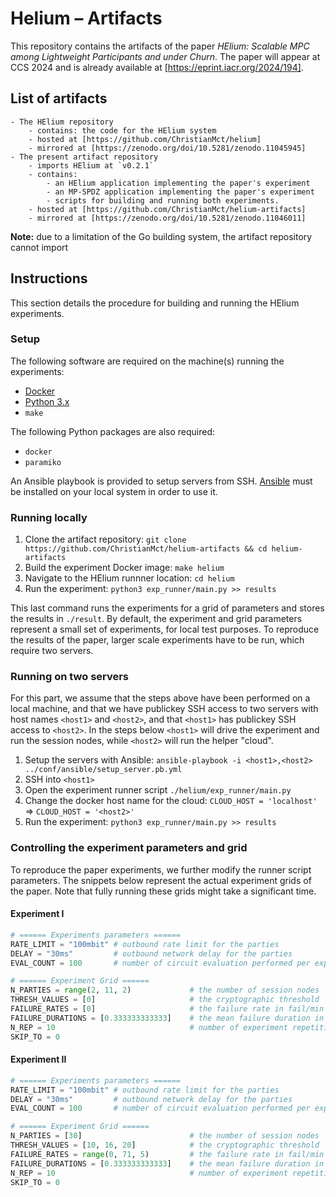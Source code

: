 # Helium – Artifacts 

This repository contains the artifacts of the paper _HElium: Scalable MPC among Lightweight Participants and under Churn_. The paper will appear at CCS 2024 and is already available at [https://eprint.iacr.org/2024/194].

## List of artifacts
    - The HElium repository
        - contains: the code for the HElium system 
        - hosted at [https://github.com/ChristianMct/helium]
        - mirrored at [https://zenodo.org/doi/10.5281/zenodo.11045945]
    - The present artifact repository
        - imports HElium at `v0.2.1`
        - contains:
            - an HElium application implementing the paper's experiment
            - an MP-SPDZ application implementing the paper's experiment
            - scripts for building and running both experiments.
        - hosted at [https://github.com/ChristianMct/helium-artifacts]
        - mirrored at [https://zenodo.org/doi/10.5281/zenodo.11046011]

**Note:** due to a limitation of the Go building system, the artifact repository cannot import 

## Instructions
This section details the procedure for building and running the HElium experiments.

### Setup
The following software are required on the machine(s) running the experiments:
 - [Docker](https://docs.docker.com/get-docker/)
 - [Python 3.x](https://www.python.org/downloads/)
 - `make`

The following Python packages are also required:
 - `docker`
 - `paramiko`

 An Ansible playbook is provided to setup servers from SSH. [Ansible](https://docs.ansible.com/ansible/latest/installation_guide/intro_installation.html) must be installed on your local
 system in order to use it.

### Running locally
1. Clone the artifact repository: `git clone https://github.com/ChristianMct/helium-artifacts && cd helium-artifacts`
2. Build the experiment Docker image: `make helium`
3. Navigate to the HElium runnner location: `cd helium`
4. Run the experiment: `python3 exp_runner/main.py >> results`

This last command runs the experiments for a grid of parameters and stores the results in `./result`. 
By default, the experiment and grid parameters represent a small set of experiments, for local test purposes.
To reproduce the results of the paper, larger scale experiments have to be run, which require two servers.

### Running on two servers
For this part, we assume that the steps above have been performed on a local machine, and that we have publickey SSH access to two servers 
with host names `<host1>` and `<host2>`, and that `<host1>` has publickey SSH access to `<host2>`. In the steps below `<host1>` will drive 
the experiment and run the session nodes, while `<host2>` will run the helper "cloud". 

1. Setup the servers with Ansible: `ansible-playbook -i <host1>,<host2> ../conf/ansible/setup_server.pb.yml`
3. SSH into `<host1>`
3. Open the experiment runner script `./helium/exp_runner/main.py`
4. Change the docker host name for the cloud: `CLOUD_HOST = 'localhost'` => `CLOUD_HOST = '<host2>'`
1. Run the experiment: `python3 exp_runner/main.py >> results`

### Controlling the experiment parameters and grid
To reproduce the paper experiments, we further modify the runner script parameters. The snippets below represent the actual experiment grids
of the paper. Note that fully running these grids might take a significant time.

#### Experiment I
```python
# ====== Experiments parameters ======
RATE_LIMIT = "100mbit" # outbound rate limit for the parties
DELAY = "30ms"         # outbound network delay for the parties
EVAL_COUNT = 100       # number of circuit evaluation performed per experiment

# ====== Experiment Grid ======
N_PARTIES = range(2, 11, 2)             # the number of session nodes
THRESH_VALUES = [0]                     # the cryptographic threshold
FAILURE_RATES = [0]                     # the failure rate in fail/min
FAILURE_DURATIONS = [0.333333333333]    # the mean failure duration in min
N_REP = 10                              # number of experiment repetition
SKIP_TO = 0
```

#### Experiment II
```python
# ====== Experiments parameters ======
RATE_LIMIT = "100mbit" # outbound rate limit for the parties
DELAY = "30ms"         # outbound network delay for the parties
EVAL_COUNT = 100       # number of circuit evaluation performed per experiment

# ====== Experiment Grid ======
N_PARTIES = [30]                        # the number of session nodes
THRESH_VALUES = [10, 16, 20]            # the cryptographic threshold
FAILURE_RATES = range(0, 71, 5)         # the failure rate in fail/min
FAILURE_DURATIONS = [0.333333333333]    # the mean failure duration in min
N_REP = 10                              # number of experiment repetition
SKIP_TO = 0
```


